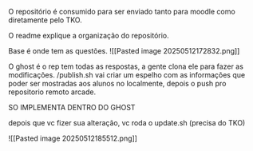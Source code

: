O repositório é consumido para ser enviado tanto para  moodle como diretamente pelo TKO.

O readme explique a organização do repositório.


Base é onde tem as questões. ![[Pasted image 20250512172832.png]]


O ghost é o rep tem todas as respostas, a gente clona ele para fazer as modificações. 
/publish.sh vai criar um espelho com as informações que poder ser mostradas aos alunos no localmente, depois o push pro repositorio remoto arcade.

SO IMPLEMENTA DENTRO DO GHOST

depois que vc fizer sua alteração, vc roda o update.sh (precisa do TKO)





![[Pasted image 20250512185512.png]]